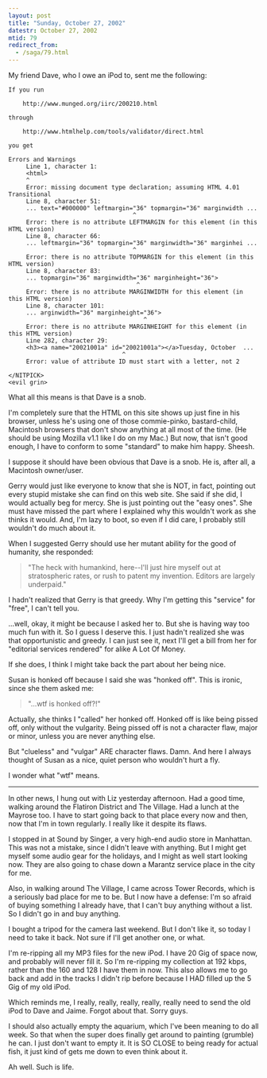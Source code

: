 ```yaml
---
layout: post
title: "Sunday, October 27, 2002"
datestr: October 27, 2002
mtid: 79
redirect_from:
  - /saga/79.html
---
```


My friend Dave, who I owe an iPod to, sent me the following:

```text
If you run

    http://www.munged.org/iirc/200210.html

through

    http://www.htmlhelp.com/tools/validator/direct.html

you get

Errors and Warnings
     Line 1, character 1:
     <html>
     ^
     Error: missing document type declaration; assuming HTML 4.01 Transitional
     Line 8, character 51:
     ... text="#000000" leftmargin="36" topmargin="36" marginwidth ...
                                   ^
     Error: there is no attribute LEFTMARGIN for this element (in this HTML version)
     Line 8, character 66:
     ... leftmargin="36" topmargin="36" marginwidth="36" marginhei ...
                                   ^
     Error: there is no attribute TOPMARGIN for this element (in this HTML version)
     Line 8, character 83:
     ... topmargin="36" marginwidth="36" marginheight="36">
                                    ^
     Error: there is no attribute MARGINWIDTH for this element (in this HTML version)
     Line 8, character 101:
     ... arginwidth="36" marginheight="36">
                                      ^
     Error: there is no attribute MARGINHEIGHT for this element (in this HTML version)
     Line 282, character 29:
     <h3><a name="20021001a" id="20021001a"></a>Tuesday, October  ...
                                ^
     Error: value of attribute ID must start with a letter, not 2

</NITPICK>
<evil grin>
```

What all this means is that Dave is a snob.

I'm completely sure that the HTML on this site shows up just fine in his browser,
unless he's using one of those commie-pinko, bastard-child, Macintosh browsers
that don't show anything at all most of the time. (He should be using Mozilla
v1.1 like I do on my Mac.) But now, that isn't good enough, I have to conform
to some "standard" to make him happy. Sheesh.

I suppose it should have been obvious that Dave is a snob. He is, after all,
a Macintosh owner/user.

Gerry would just like everyone to know that she is NOT, in fact, pointing out
every stupid mistake she can find on this web site. She said if she did, I would
actually beg for mercy. She is just pointing out the "easy ones".
She must have missed the part where I explained why this wouldn't work as she
thinks it would. And, I'm lazy to boot, so even if I did care, I probably still
wouldn't do much about it.

When I suggested Gerry should use her mutant ability for the good of humanity,
she responded:

> "The heck with humankind, here--I'll just hire myself out at stratospheric
> rates, or rush to patent my invention. Editors are largely underpaid."

I hadn't realized that Gerry is that greedy. Why I'm getting this "service"
for "free", I can't tell you.

...well, okay, it might be because I asked her to. But she is having way too
much fun with it. So I guess I deserve this. I just hadn't realized she was
that opportunistic and greedy. I can just see it, next I'll get a bill from
her for "editorial services rendered" for alike A Lot Of Money. 

If she does, I think I might take back the part about her
being nice.

Susan is honked off because I said she was "honked off". This is
ironic, since she them asked me:

> "...wtf is honked off?!"

Actually, she thinks I "called" her honked off. Honked off is like
being pissed off, only without the vulgarity. Being pissed off is not a character
flaw, major or minor, unless you are never anything else.

But "clueless" and "vulgar" ARE character flaws. Damn.
And here I always thought of Susan as a nice, quiet person who wouldn't hurt
a fly. 

I wonder what "wtf" means.

---

In other news, I hung out with Liz yesterday afternoon. Had a good time, walking
around the Flatiron District and The Village. Had a lunch at the Mayrose too.
I have to start going back to that place every now and then, now that I'm in
town regularly. I really like it despite its flaws.

I stopped in at Sound by Singer, a very high-end audio store in Manhattan.
This was not a mistake, since I didn't leave with anything. But I might get
myself some audio gear for the holidays, and I might as well start looking now.
They are also going to chase down a Marantz service place in the city for me.

Also, in walking around The Village, I came across Tower Records, which is
a seriously bad place for me to be. But I now have a defense: I'm so afraid
of buying something I already have, that I can't buy anything without a list.
So I didn't go in and buy anything.

I bought a tripod for the camera last weekend. But I don't like it, so today
I need to take it back. Not sure if I'll get another one, or what.

I'm re-ripping all my MP3 files for the new iPod. I have 20 Gig of space now,
and probably will never fill it. So I'm re-ripping my collection at 192 kbps,
rather than the 160 and 128 I have them in now. This also allows me to go back
and add in the tracks I didn't rip before because I HAD filled up the 5 Gig
of my old iPod.

Which reminds me, I really, really, really, really, really need to send the
old iPod to Dave and Jaime. Forgot about that. Sorry guys.

I should also actually empty the aquarium, which I've been meaning to do all
week. So that when the super does finally get around to painting (grumble) he
can. I just don't want to empty it. It is SO CLOSE to being ready for actual
fish, it just kind of gets me down to even think about it.

Ah well. Such is life.

